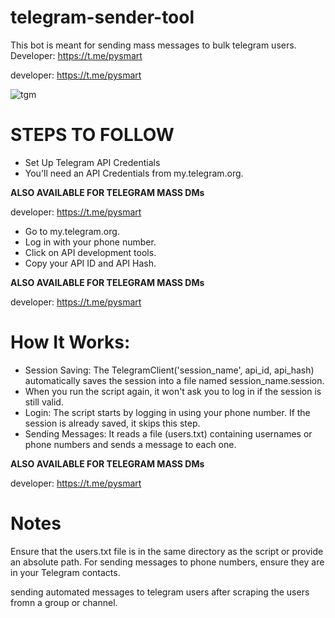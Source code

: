 # telegram-sender-tool
This bot is meant for sending mass messages to bulk telegram users. Developer: https://t.me/pysmart

developer: https://t.me/pysmart

![tgm](https://github.com/user-attachments/assets/65b50427-3b11-4260-a522-8c784599e0e0)


# STEPS TO FOLLOW
- Set Up Telegram API Credentials
- You'll need an API Credentials from my.telegram.org.
 
<b>ALSO AVAILABLE FOR TELEGRAM MASS DMs</b>

developer: https://t.me/pysmart

- Go to my.telegram.org.
- Log in with your phone number.
- Click on API development tools.
- Copy your API ID and API Hash.

<b>ALSO AVAILABLE FOR TELEGRAM MASS DMs</b>

developer: https://t.me/pysmart

# How It Works:
- Session Saving: The TelegramClient('session_name', api_id, api_hash) automatically saves the session into a file named session_name.session.
- When you run the script again, it won't ask you to log in if the session is still valid.
- Login: The script starts by logging in using your phone number. If the session is already saved, it skips this step.
- Sending Messages: It reads a file (users.txt) containing usernames or phone numbers and sends a message to each one.

<b>ALSO AVAILABLE FOR TELEGRAM MASS DMs</b>

developer: https://t.me/pysmart

# Notes
Ensure that the users.txt file is in the same directory as the script or provide an absolute path.
For sending messages to phone numbers, ensure they are in your Telegram contacts. 

sending automated messages to telegram users after scraping the users fromn a group or channel.
